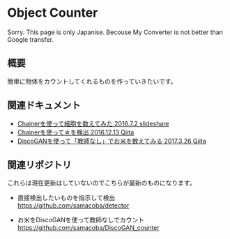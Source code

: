 # Object Counter

Sorry. This page is only Japanise.
Becouse My Converter is not better than Google transfer.


## 概要
簡単に物体をカウントしてくれるものを作っていきたいです。

## 関連ドキュメント

- [Chainerを使って細胞を数えてみた 2016.7.2 slideshare](https://www.slideshare.net/samacoba1983/chainer-63698486)
- [Chainerを使って☆を検出 2016.12.13 Qiita](https://qiita.com/samacoba/items/c4dd820648f4271381a0)
- [DiscoGANを使って「教師なし」でお米を数えてみる 2017.3.26 Qiita](https://qiita.com/samacoba/items/f04ed6a3a170fd97cef5)


## 関連リポジトリ

これらは現在更新はしていないのでこちらが最新のものになります。

- 直接検出したいものを指示して検出
https://github.com/samacoba/detector

- お米をDiscoGANを使って教師なしでカウント
https://github.com/samacoba/DiscoGAN_counter


